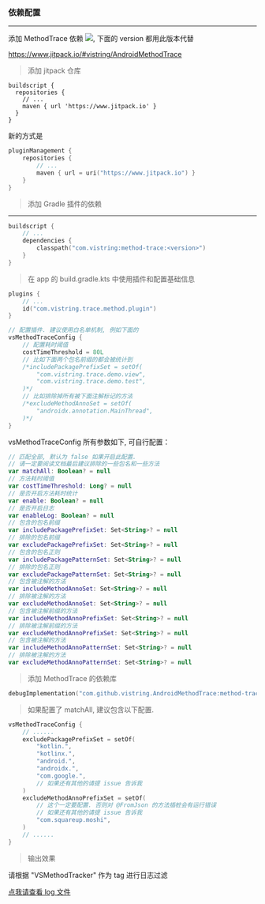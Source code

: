 ### 依赖配置

---

添加 MethodTrace 依赖 [![](https://www.jitpack.io/v/vistring/AndroidMethodTrace.svg)](https://www.jitpack.io/#vistring/AndroidMethodTrace), 下面的 version 都用此版本代替

https://www.jitpack.io/#vistring/AndroidMethodTrace

> 添加 jitpack 仓库

```Grovvy
buildscript {
  repositories {
    // ...
    maven { url 'https://www.jitpack.io' }
  }
}
```

新的方式是

```Kotlin
pluginManagement {
    repositories {
        // ...
        maven { url = uri("https://www.jitpack.io") }
    }
}
```

> 添加 Gradle 插件的依赖

---

```kotlin
buildscript {
    // ...
    dependencies {
        classpath("com.vistring:method-trace:<version>")
    }
}
```

> 在 app 的 build.gradle.kts 中使用插件和配置基础信息

```Kotlin
plugins {
    // ...
    id("com.vistring.trace.method.plugin")
}

// 配置插件. 建议使用白名单机制, 例如下面的
vsMethodTraceConfig {
    // 配置耗时阈值
    costTimeThreshold = 80L
    // 比如下面两个包名前缀的都会被统计到
    /*includePackagePrefixSet = setOf(
        "com.vistring.trace.demo.view",
        "com.vistring.trace.demo.test",
    )*/
    // 比如排除掉所有被下面注解标记的方法
    /*excludeMethodAnnoSet = setOf(
        "androidx.annotation.MainThread",
    )*/
}
```

vsMethodTraceConfig 所有参数如下, 可自行配置：

```Kotlin
// 匹配全部, 默认为 false 如果开启此配置. 
// 请一定要阅读文档最后建议排除的一些包名和一些方法
var matchAll: Boolean? = null
// 方法耗时阈值
var costTimeThreshold: Long? = null
// 是否开启方法耗时统计
var enable: Boolean? = null
// 是否开启日志
var enableLog: Boolean? = null
// 包含的包名前缀
var includePackagePrefixSet: Set<String>? = null
// 排除的包名前缀
var excludePackagePrefixSet: Set<String>? = null
// 包含的包名正则
var includePackagePatternSet: Set<String>? = null
// 排除的包名正则
var excludePackagePatternSet: Set<String>? = null
// 包含被注解的方法
var includeMethodAnnoSet: Set<String>? = null
// 排除被注解的方法
var excludeMethodAnnoSet: Set<String>? = null
// 包含被注解前缀的方法
var includeMethodAnnoPrefixSet: Set<String>? = null
// 排除被注解前缀的方法
var excludeMethodAnnoPrefixSet: Set<String>? = null
// 包含被注解的方法
var includeMethodAnnoPatternSet: Set<String>? = null
// 排除被注解的方法
var excludeMethodAnnoPatternSet: Set<String>? = null
```

> 添加 MethodTrace 的依赖库

```Kotlin
debugImplementation("com.github.vistring.AndroidMethodTrace:method-trace:<version>")
```

> 如果配置了 matchAll, 建议包含以下配置.

```Kotlin
vsMethodTraceConfig {
    // ......
    excludePackagePrefixSet = setOf(
        "kotlin.",
        "kotlinx.",
        "android.",
        "androidx.",
        "com.google.",
        // 如果还有其他的请提 issue 告诉我
    )
    excludeMethodAnnoPrefixSet = setOf(
        // 这个一定要配置. 否则对 @FromJson 的方法插桩会有运行错误
        // 如果还有其他的请提 issue 告诉我
        "com.squareup.moshi",
    )
    // ......
}
```

> 输出效果

请根据 "VSMethodTracker" 作为 tag 进行日志过滤

[点我请查看 log 文件](./traceLog.txt)
